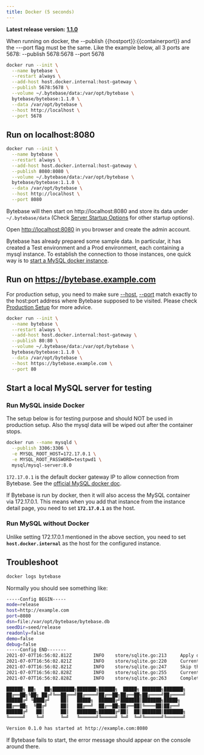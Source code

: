 ```yaml
---
title: Docker (5 seconds)
---
```


**Latest release version:** [**1.1.0**](https://github.com/bytebase/bytebase/releases/tag/1.1.0)

<hint-block type="info">

When running on docker, the --publish \{{hostport\}}:\{{containerport\}} and the ---port flag must be the same. Like the example below, all 3 ports are 5678: --publish 5678:5678 --port 5678

</hint-block>

```bash
docker run --init \
  --name bytebase \
  --restart always \
  --add-host host.docker.internal:host-gateway \
  --publish 5678:5678 \
  --volume ~/.bytebase/data:/var/opt/bytebase \
  bytebase/bytebase:1.1.0 \
  --data /var/opt/bytebase \
  --host http://localhost \
  --port 5678
```

## Run on localhost:8080

```bash
docker run --init \
  --name bytebase \
  --restart always \
  --add-host host.docker.internal:host-gateway \
  --publish 8080:8080 \
  --volume ~/.bytebase/data:/var/opt/bytebase \
  bytebase/bytebase:1.1.0 \
  --data /var/opt/bytebase \
  --host http://localhost \
  --port 8080
```

Bytebase will then start on http://localhost:8080 and store its data under `~/.bytebase/data` (Check [Server Startup Options](/docs/reference/command-line) for other startup options).

Open [http://localhost:8080](http://localhost:8080) in you browser and create the admin account.

<hint-block type="info">

Bytebase has already prepared some sample data. In particular, it has created a Test environment and a Prod environment, each containing a mysql instance. To establish the connection to those instances, one quick way is to [start a MySQL docker instance](#start-a-mysql-docker-instance-for-testing).

</hint-block>

## Run on https://bytebase.example.com

<hint-block type="info">

For production setup, you need to make sure [--host](/docs/reference/command-line#host-less-than-less-than-string-greater-than-greater-than), [--port](/docs/reference/command-line#port-less-than-less-than-number-greater-than-greater-than) match exactly to the host:port address where Bytebase supposed to be visited. Please check [Production Setup](/docs/operating/production-setup) for more advice.

</hint-block>

```bash
docker run --init \
  --name bytebase \
  --restart always \
  --add-host host.docker.internal:host-gateway \
  --publish 80:80 \
  --volume ~/.bytebase/data:/var/opt/bytebase \
  bytebase/bytebase:1.1.0 \
  --data /var/opt/bytebase \
  --host https://bytebase.example.com \
  --port 80
```

## Start a local MySQL server for testing

### Run MySQL inside Docker

<hint-block type="warning">

The setup below is for testing purpose and should NOT be used in production setup. Also the mysql data will be wiped out after the container stops.

</hint-block>

```bash
docker run --name mysqld \
  --publish 3306:3306 \
  -e MYSQL_ROOT_HOST=172.17.0.1 \
  -e MYSQL_ROOT_PASSWORD=testpwd1 \
  mysql/mysql-server:8.0
```

`172.17.0.1` is the default docker gateway IP to allow connection from Bytebase. See the [official MySQL docker doc](https://dev.mysql.com/doc/mysql-installation-excerpt/8.0/en/docker-mysql-more-topics.html#docker_var_mysql-root-host).

<hint-block type="info">

If Bytebase is run by docker, then it will also access the MySQL container via 172.17.0.1. This means when you add that instance from the instance detail page, you need to set **`172.17.0.1`** as the host.

</hint-block>

### Run MySQL without Docker

<hint-block type="info">

Unlike setting 172.17.0.1 mentioned in the above section, you need to set **`host.docker.internal`** as the host for the configured instance.

</hint-block>

## Troubleshoot

```bash
docker logs bytebase
```

Normally you should see something like:

```bash
-----Config BEGIN-----
mode=release
host=http://example.com
port=8080
dsn=file:/var/opt/bytebase/bytebase.db
seedDir=seed/release
readonly=false
demo=false
debug=false
-----Config END-------
2021-07-07T16:56:02.812Z        INFO    store/sqlite.go:213     Apply database migration if needed...
2021-07-07T16:56:02.821Z        INFO    store/sqlite.go:220     Current schema version before migration: 1.1
2021-07-07T16:56:02.821Z        INFO    store/sqlite.go:247     Skip this migration file: migration/10001__init_schema.sql. The corresponding migration version 1.1 has already been applied.
2021-07-07T16:56:02.828Z        INFO    store/sqlite.go:255     Current schema version after migration: 1.1
2021-07-07T16:56:02.828Z        INFO    store/sqlite.go:263     Completed database migration.

██████╗ ██╗   ██╗████████╗███████╗██████╗  █████╗ ███████╗███████╗
██╔══██╗╚██╗ ██╔╝╚══██╔══╝██╔════╝██╔══██╗██╔══██╗██╔════╝██╔════╝
██████╔╝ ╚████╔╝    ██║   █████╗  ██████╔╝███████║███████╗█████╗
██╔══██╗  ╚██╔╝     ██║   ██╔══╝  ██╔══██╗██╔══██║╚════██║██╔══╝
██████╔╝   ██║      ██║   ███████╗██████╔╝██║  ██║███████║███████╗
╚═════╝    ╚═╝      ╚═╝   ╚══════╝╚═════╝ ╚═╝  ╚═╝╚══════╝╚══════╝

Version 0.1.0 has started at http://example.com:8080
```

If Bytebase fails to start, the error message should appear on the console around there.
